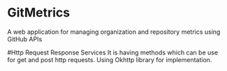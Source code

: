# GitMetrics
A web application for managing organization and repository metrics using GitHub APIs

#Http Request Response Services
It is having methods which can be use for get and post http requests.
Using Okhttp library for implementation. 
